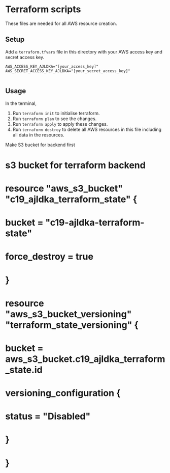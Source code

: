 # Terraform scripts 

These files are needed for all AWS resource creation.

## Setup

Add a `terraform.tfvars` file in this directory with your AWS access key and secret access key.

```
AWS_ACCESS_KEY_AJLDKA="[your_access_key]"
AWS_SECRET_ACCESS_KEY_AJLDKA="[your_secret_access_key]"


```

## Usage

In the terminal,
1. Run `terraform init` to initialise terraform.
2. Run `terraform plan` to see the changes.
3. Run `terraform apply` to apply these changes.
4. Run `terraform destroy` to delete all AWS resources in this file including all data in the resources.

Make S3 bucket for backend first
# s3 bucket for terraform backend
# resource "aws_s3_bucket" "c19_ajldka_terraform_state" {
#   bucket        = "c19-ajldka-terraform-state"
#   force_destroy = true
# }

# resource "aws_s3_bucket_versioning" "terraform_state_versioning" {
#   bucket = aws_s3_bucket.c19_ajldka_terraform_state.id 
#   versioning_configuration {
#     status = "Disabled"
#   }
# }